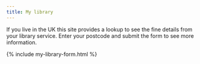 ```yaml
---
title: My library
---
```


If you live in the UK this site provides a lookup to see the fine details from your library service. Enter your postcode and submit the form to see more information.

{% include my-library-form.html %}